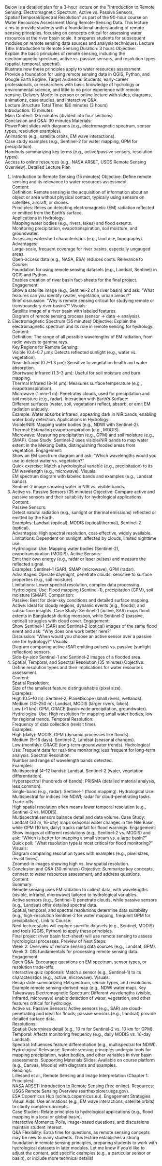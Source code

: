 Below is a detailed plan for a 3-hour lecture on the "Introduction to Remote Sensing: Electromagnetic Spectrum, Active vs. Passive Sensors, Spatial/Temporal/Spectral Resolution" as part of the 90-hour course on Water Resources Assessment Using Remote-Sensing Data. This lecture aims to provide students with a foundational understanding of remote sensing principles, focusing on concepts critical for assessing water resources at the river basin scale. It prepares students for subsequent modules on remote sensing data sources and analysis techniques.
Lecture Title: Introduction to Remote Sensing
Duration: 3 hours
Objective:  
Explain the basic principles of remote sensing, including the electromagnetic spectrum, active vs. passive sensors, and resolution types (spatial, temporal, spectral).  
Illustrate how these principles apply to water resources assessment.  
Provide a foundation for using remote sensing data in QGIS, Python, and Google Earth Engine.
Target Audience: Students, early-career professionals, or researchers with basic knowledge of hydrology or environmental science, and little to no prior experience with remote sensing.
Delivery Mode: In-person or online lecture with slides, diagrams, animations, case studies, and interactive Q&A.  
Lecture Structure
Total Time: 180 minutes (3 hours)  
Introduction: 15 minutes  
Main Content: 135 minutes (divided into four sections)  
Conclusion and Q&A: 30 minutes
Materials:  
PowerPoint slides with diagrams (e.g., electromagnetic spectrum, sensor types, resolution examples).  
Animations (e.g., satellite orbits, EM wave interactions).  
Case study examples (e.g., Sentinel-2 for water mapping, GPM for precipitation).  
Handouts summarizing key terms (e.g., active/passive sensors, resolution types).  
Access to online resources (e.g., NASA ARSET, USGS Remote Sensing Overview).
Detailed Lecture Plan
1. Introduction to Remote Sensing (15 minutes)
Objective: Define remote sensing and its relevance to water resources assessment.  
Content:  
Definition: Remote sensing is the acquisition of information about an object or area without physical contact, typically using sensors on satellites, aircraft, or drones.  
Principles: Relies on detecting electromagnetic (EM) radiation reflected or emitted from the Earth’s surface.  
Applications in Hydrology:  
Mapping water bodies (e.g., rivers, lakes) and flood extents.  
Monitoring precipitation, evapotranspiration, soil moisture, and groundwater.  
Assessing watershed characteristics (e.g., land use, topography).
Advantages:  
Large-scale, frequent coverage for river basins, especially ungauged areas.  
Open-access data (e.g., NASA, ESA) reduces costs.
Relevance to Course:  
Foundation for using remote sensing datasets (e.g., Landsat, Sentinel) in QGIS and Python.  
Enables creation of river basin fact-sheets for the final project.
Engagement:  
Show a satellite image (e.g., Sentinel-2 of a river basin) and ask: “What features can you identify (water, vegetation, urban areas)?”  
Brief discussion: “Why is remote sensing critical for studying remote or transboundary river basins?”
Visuals:  
Satellite image of a river basin with labeled features.  
Diagram of remote sensing process (sensor → data → analysis).
2. Electromagnetic Spectrum (35 minutes)
Objective: Explain the electromagnetic spectrum and its role in remote sensing for hydrology.  
Content:  
Definition: The range of all possible wavelengths of EM radiation, from radio waves to gamma rays.  
Key Regions for Remote Sensing:  
Visible (0.4–0.7 µm): Detects reflected sunlight (e.g., water vs. vegetation).  
Near-Infrared (0.7–1.3 µm): Sensitive to vegetation health and water absorption.  
Shortwave Infrared (1.3–3 µm): Useful for soil moisture and burn mapping.  
Thermal Infrared (8–14 µm): Measures surface temperature (e.g., evapotranspiration).  
Microwave (1 mm–1 m): Penetrates clouds, used for precipitation and soil moisture (e.g., radar).
Interaction with Earth’s Surface:  
Different surfaces (water, soil, vegetation) reflect, absorb, or emit EM radiation uniquely.  
Example: Water absorbs infrared, appearing dark in NIR bands, enabling water body detection.
Applications in Hydrology:  
Visible/NIR: Mapping water bodies (e.g., NDWI with Sentinel-2).  
Thermal: Estimating evapotranspiration (e.g., MODIS).  
Microwave: Measuring precipitation (e.g., GPM) and soil moisture (e.g., SMAP).
Case Study: Sentinel-2 uses visible/NIR bands to map water extent in the Mekong Delta, distinguishing flooded areas from vegetation.
Engagement:  
Show an EM spectrum diagram and ask: “Which wavelengths would you use to detect water vs. vegetation?”  
Quick exercise: Match a hydrological variable (e.g., precipitation) to its EM wavelength (e.g., microwave).
Visuals:  
EM spectrum diagram with labeled bands and examples (e.g., Landsat bands).  
Sentinel-2 image showing water in NIR vs. visible bands.
3. Active vs. Passive Sensors (35 minutes)
Objective: Compare active and passive sensors and their suitability for hydrological applications.  
Content:  
Passive Sensors:  
Detect natural radiation (e.g., sunlight or thermal emissions) reflected or emitted by the Earth.  
Examples: Landsat (optical), MODIS (optical/thermal), Sentinel-2 (optical).  
Advantages: High spectral resolution, cost-effective, widely available.  
Limitations: Dependent on sunlight, affected by clouds, limited nighttime use.  
Hydrological Use: Mapping water bodies (Sentinel-2), evapotranspiration (MODIS).
Active Sensors:  
Emit their own energy (e.g., radar or laser pulses) and measure the reflected signal.  
Examples: Sentinel-1 (SAR), SMAP (microwave), GPM (radar).  
Advantages: Operate day/night, penetrate clouds, sensitive to surface properties (e.g., soil moisture).  
Limitations: Lower spectral resolution, complex data processing.  
Hydrological Use: Flood mapping (Sentinel-1), precipitation (GPM), soil moisture (SMAP).
Comparison:  
Passive: Best for clear-sky conditions and detailed surface mapping.  
Active: Ideal for cloudy regions, dynamic events (e.g., floods), and subsurface insights.
Case Study: Sentinel-1 (active, SAR) maps flood extents in Bangladesh during monsoon, while Sentinel-2 (passive, optical) struggles with cloud cover.
Engagement:  
Show Sentinel-1 (SAR) and Sentinel-2 (optical) images of the same flood event and ask: “Why does one work better here?”  
Discussion: “When would you choose an active sensor over a passive one for hydrology?”
Visuals:  
Diagram comparing active (SAR emitting pulses) vs. passive (sunlight reflection) sensors.  
Side-by-side Sentinel-1 and Sentinel-2 images of a flooded area.
4. Spatial, Temporal, and Spectral Resolution (35 minutes)
Objective: Define resolution types and their implications for water resources assessment.  
Content:  
Spatial Resolution:  
Size of the smallest feature distinguishable (pixel size).  
Examples:  
High (0.5–10 m): Sentinel-2, PlanetScope (small rivers, wetlands).  
Medium (30–250 m): Landsat, MODIS (larger rivers, lakes).  
Low (>1 km): GPM, GRACE (basin-wide precipitation, groundwater).
Hydrological Use: High resolution for mapping small water bodies; low for regional trends.
Temporal Resolution:  
Frequency of data collection (revisit time).  
Examples:  
High (daily): MODIS, GPM (dynamic processes like floods).  
Medium (5–16 days): Sentinel-2, Landsat (seasonal changes).  
Low (monthly): GRACE (long-term groundwater trends).
Hydrological Use: Frequent data for real-time monitoring; less frequent for long-term analysis.
Spectral Resolution:  
Number and range of wavelength bands detected.  
Examples:  
Multispectral (4–12 bands): Landsat, Sentinel-2 (water, vegetation differentiation).  
Hyperspectral (hundreds of bands): PRISMA (detailed material analysis, less common).  
Single-band (e.g., radar): Sentinel-1 (flood mapping).
Hydrological Use: Multispectral for indices like NDWI; radar for cloud-penetrating tasks.
Trade-offs:  
High spatial resolution often means lower temporal resolution (e.g., Sentinel-2 vs. MODIS).  
Multispectral sensors balance detail and data volume.
Case Study: Landsat (30 m, 16-day) maps seasonal water changes in the Nile Basin, while GPM (10 km, daily) tracks rainfall for flood warnings.
Engagement:  
Show images at different resolutions (e.g., Sentinel-2 vs. MODIS) and ask: “Which is better for mapping a small stream vs. a large basin?”  
Quick poll: “What resolution type is most critical for flood monitoring?”
Visuals:  
Diagram comparing resolution types with examples (e.g., pixel sizes, revisit times).  
Zoomed-in images showing high vs. low spatial resolution.
5. Conclusion and Q&A (30 minutes)
Objective: Summarize key concepts, connect to water resources assessment, and address questions.  
Content:  
Summary:  
Remote sensing uses EM radiation to collect data, with wavelengths (visible, infrared, microwave) tailored to hydrological variables.  
Active sensors (e.g., Sentinel-1) penetrate clouds, while passive sensors (e.g., Landsat) offer detailed spectral data.  
Spatial, temporal, and spectral resolutions determine data suitability (e.g., high-resolution Sentinel-2 for water mapping, frequent GPM for precipitation).
Link to Course:  
Next lectures/labs will explore specific datasets (e.g., Sentinel, MODIS) and tools (QGIS, Python) to apply these principles.  
Final project (river basin fact-sheet) will use remote sensing to assess hydrological processes.
Preview of Next Steps:  
Week 2: Overview of remote sensing data sources (e.g., Landsat, GPM).  
Week 3: GIS fundamentals for processing remote sensing data.
Engagement:  
Open Q&A: Encourage questions on EM spectrum, sensor types, or resolution trade-offs.  
Interactive quiz (optional): Match a sensor (e.g., Sentinel-1) to its characteristics (e.g., active, microwave).
Visuals:  
Recap slide summarizing EM spectrum, sensor types, and resolutions.  
Example remote sensing-derived map (e.g., NDWI water map).
Key Takeaways
Electromagnetic Spectrum: Different wavelengths (visible, infrared, microwave) enable detection of water, vegetation, and other features critical for hydrology.  
Active vs. Passive Sensors: Active sensors (e.g., SAR) are cloud-penetrating and ideal for floods; passive sensors (e.g., Landsat) provide detailed surface data.  
Resolutions:  
Spatial: Determines detail (e.g., 10 m for Sentinel-2 vs. 10 km for GPM).  
Temporal: Affects monitoring frequency (e.g., daily MODIS vs. 16-day Landsat).  
Spectral: Influences feature differentiation (e.g., multispectral for NDWI).
Hydrological Relevance: Remote sensing principles underpin tools for mapping precipitation, water bodies, and other variables in river basin assessments.
Supporting Materials
Slides: Available on course platform (e.g., Canvas, Moodle) with diagrams and examples.  
Readings:  
Lillesand et al., Remote Sensing and Image Interpretation (Chapter 1: Principles).  
NASA ARSET: Introduction to Remote Sensing (free online).
Resources:  
USGS Remote Sensing Overview (earthexplorer.usgs.gov).  
ESA Copernicus Hub (scihub.copernicus.eu).
Engagement Strategies
Visual Aids: Use animations (e.g., EM wave interactions, satellite orbits) to clarify complex concepts.  
Case Studies: Relate principles to hydrological applications (e.g., flood mapping in a local or global basin).  
Interactive Moments: Polls, image-based questions, and discussions maintain student interest.  
Q&A Flexibility: Extra time for questions, as remote sensing concepts may be new to many students.
This lecture establishes a strong foundation in remote sensing principles, preparing students to work with hydrological datasets in later modules. Let me know if you’d like to adjust the content, add specific examples (e.g., a particular sensor or basin), or include more technical details!